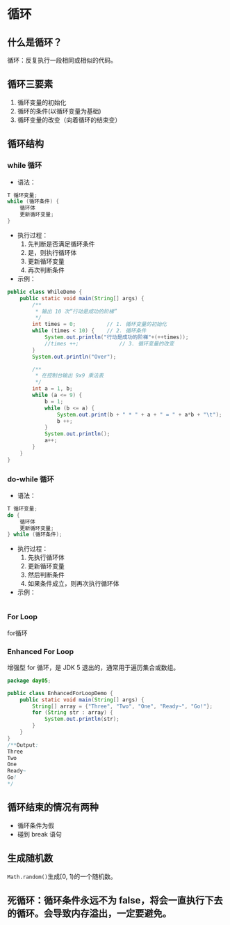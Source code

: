 # 循环

## 什么是循环？
循环：反复执行一段相同或相似的代码。

## 循环三要素
1. 循环变量的初始化
2. 循环的条件(以循环变量为基础)
3. 循环变量的改变（向着循环的结束变）

## 循环结构

### while 循环
- 语法：
```java
T 循环变量;
while (循环条件) {
    循环体
    更新循环变量;
}
```
- 执行过程：
    1. 先判断是否满足循环条件
    2. 是，则执行循环体
    3. 更新循环变量
    4. 再次判断条件
- 示例：
```java
public class WhileDemo {
    public static void main(String[] args) {
        /**
         * 输出 10 次“行动是成功的阶梯”
         */
        int times = 0;          // 1. 循环变量的初始化
        while (times < 10) {    // 2. 循环条件
            System.out.println("行动是成功的阶梯"+(++times));
            //times ++;             // 3. 循环变量的改变
        }
        System.out.println("Over");

        /**
         * 在控制台输出 9x9 乘法表
         */
        int a = 1, b;
        while (a <= 9) {
            b = 1;
            while (b <= a) {
                System.out.print(b + " * " + a + " = " + a*b + "\t");
                b ++;
            }
            System.out.println();
            a++;    
        }
    }
}
```

### do-while 循环
- 语法：
```java
T 循环变量;
do {
    循环体
    更新循环变量;
} while (循环条件);
```
- 执行过程：
    1. 先执行循环体
    2. 更新循环变量
    3. 然后判断条件
    4. 如果条件成立，则再次执行循环体
- 示例：
```java

```

### For Loop
for循环

### Enhanced For Loop 
增强型 for 循环，是 JDK 5 退出的，通常用于遍历集合或数组。
```java
package day05;

public class EnhancedForLoopDemo {
    public static void main(String[] args) {
        String[] array = {"Three", "Two", "One", "Ready~", "Go!"};
        for (String str : array) {
            System.out.println(str);
        }
    }
}
/**Output:
Three
Two
One
Ready~
Go!
*/
```
## 循环结束的情况有两种
- 循环条件为假
- 碰到 break 语句

## 生成随机数

`Math.random()`生成[0, 1)的一个随机数。


## 死循环：循环条件永远不为 false，将会一直执行下去的循环。会导致内存溢出，一定要避免。
